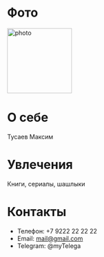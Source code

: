 # Фото
<img src="./photo/22222.png" alt="photo" width="150"/>

# О себе
Тусаев Максим

# Увлечения
Книги, сериалы, шашлыки

# Контакты
* Телефон: +7 9222 22 22 22
* Email: mail@gmail.com
* Telegram: @myTelega